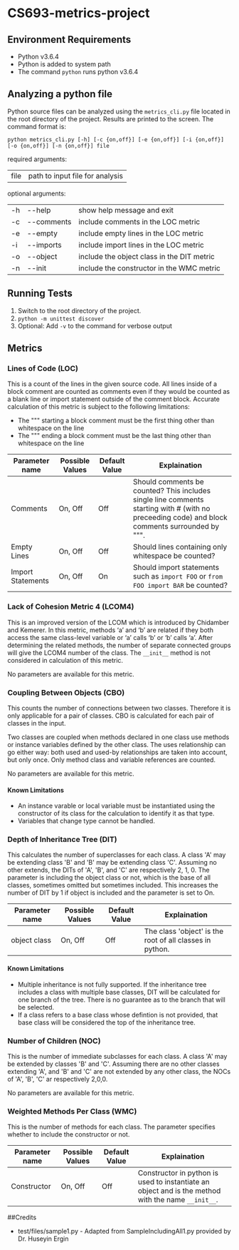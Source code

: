 # CS693-metrics-project
## Environment Requirements
 - Python v3.6.4
 - Python is added to system path
 - The command `python` runs python v3.6.4

## Analyzing a python file
Python source files can be analyzed using the `metrics_cli.py` file located in the root directory of the project. Results are printed to the screen. The command format is:

    python metrics_cli.py [-h] [-c {on,off}] [-e {on,off}] [-i {on,off}] [-o {on,off}] [-n {on,off}] file

required arguments:

|     |     |
| --- | --- |
| file | path to input file for analysis |

optional arguments:

|     |     |     |
| --- | --- | --- |
| -h | --help | show help message and exit |
| -c | --comments | include comments in the LOC metric |
| -e | --empty | include empty lines in the LOC metric |
| -i | --imports | include import lines in the LOC metric |
| -o | --object | include the object class in the DIT metric |
| -n | --init | include the constructor in the WMC metric |


## Running Tests
1. Switch to the root directory of the project.
1. `python -m unittest discover`
1. Optional: Add `-v` to the command for verbose output

## Metrics
### Lines of Code (LOC)
This is a count of the lines in the given source code. All lines inside of a block comment are counted as comments even if they would be counted as a blank line or import statement outside of the comment block. Accurate calculation of this metric is subject to the following limitations:

* The """ starting a block comment must be the first thing other than whitespace on the line
* The """ ending a block comment must be the last thing other than whitespace on the line

| Parameter name | Possible Values | Default Value | Explaination |
| -------------- | --------------- | ------------- | ------------ |
| Comments       | On, Off         | Off           | Should comments be counted? This includes single line comments starting with # (with no preceeding code) and block comments surrounded by """. |
| Empty Lines    | On, Off         | Off           | Should lines containing only whitespace be counted? |
| Import Statements | On, Off      | On            | Should import statements such as `import FOO` or  `from FOO import BAR` be counted? |

### Lack of Cohesion Metric 4 (LCOM4)
This is an improved version of the LCOM which is introduced by Chidamber and Kemerer. In this metric,
methods ‘a’ and ‘b’ are related if they both access the same class-level variable or ‘a’ calls ‘b’ or ‘b’ calls
‘a’. After determining the related methods, the number of separate connected groups will give the
LCOM4 number of the class. The `__init__` method is not considered in calculation of this metric. 

No parameters are available for this metric.

### Coupling Between Objects (CBO)
This counts the number of connections between two classes.  Therefore it is only applicable for a pair of classes.
CBO is calculated for each pair of classes in the input.

Two classes are coupled when methods declared in one class use methods or instance variables defined by the other class.
The uses relationship can go either way: both used and used-by relationships are taken into account, but only once.
Only method class and variable references are counted.

No parameters are available for this metric.

#### Known Limitations
 - An instance varable or local variable must be instantiated using the constructor of its class for the calculation to identify it as that type.
 - Variables that change type cannot be handled.


### Depth of Inheritance Tree (DIT)
 This calculates the number of superclasses for each class. A class 'A' may be extending class 'B' and 'B' may be extending class 'C'. Assuming
 no other extends, the DITs of 'A', 'B', and 'C' are respectively 2, 1, 0. The parameter is including the object class or not, which is the base of all
 classes, sometimes omitted but sometimes included.  This increases the number of DIT by 1 if object is included and the parameter is set to On.

| Parameter name | Possible Values | Default Value | Explaination |
| -------------- | --------------- | ------------- | ------------ |
| object class      | On, Off         | Off           | The class 'object' is the root of all classes in python. |

#### Known Limitations
 - Multiple inheritance is not fully supported. If the inheritance tree includes a class with multiple base classes, DIT will be calculated for one branch 
 of the tree. There is no guarantee as to the branch that will be selected.
 - If a class refers to a base class whose defintion is not provided, that base class will be considered the top of the inheritance tree.

### Number of Children (NOC)
This is the number of immediate subclasses for each class. A class 'A' may be extended by classes 'B' and 'C'. Assuming there are no other classes extending 'A', and 'B' and 'C' are not extended by any other class, the NOCs of 'A', 'B', 'C' ar respectively 2,0,0. 

No parameters are available for this metric.

### Weighted Methods Per Class (WMC)
This is the number of methods for each class.  The parameter specifies whether to include the constructor or not.

| Parameter name | Possible Values | Default Value | Explaination |
| -------------- | --------------- | ------------- | ------------ |
| Constructor     | On, Off         | Off           | Constructor in python is used to instantiate an object and is the method with the name `__init__`. |

##Credits
* test/files/sample1.py - Adapted from SampleIncludingAll1.py provided by Dr. Huseyin Ergin
